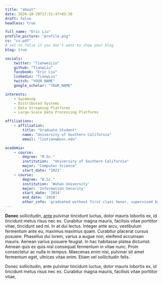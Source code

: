 ```yaml
---
title: "about"
date: 2020-10-20T17:51:47+03:30
draft: false
headless: true

full_name: "Eric Liu"
profile_picture: "profile.png"
cv: "cv.pdf"
# set to false if you don't want to show your blog
blog: true

socials:
    twitter: "TianweiLiu"
    github: "TianwLiu"
    facebook: "Eric Liu"
    linkedin: "TianwLiu"
    twitch: "YOUR_NAME"
    google_scholar: "YOUR_NAME"

interests:
    - Swimming
    - Distributed Systems
    - Data Streaming Platforms
    - Large-Scale Data Processing Platforms

affiliations:
    - affiliation:
        title: "Graduate Student"
        name: "University of Southern California"
        email: "liutianw@usc.edu"

academia:
    - course:
        degree: "M.Sc."
        institution:  "University of Southern California"
        major: "Computer Science"
        start_date: "2021"
    - course:
        degree: "B.Sc."
        institution: 'Wuhan University'
        major: 'Information Security'
        start_date: '2014'
        end_date: '2018'
        other_info: 'graduated without first class honor, supervised by Prof. Very Cool!'
---
```


**Donec** sollicitudin, [ante][1] pulvinar tincidunt luctus, dolor mauris lobortis ex, id tincidunt metus risus nec ex. Curabitur magna mauris, facilisis vitae porttitor vitae, tincidunt sed mi. In at dui lectus. Integer ante arcu, vestibulum fermentum ante eu, maximus maximus quam. Curabitur placerat cursus posuere. Phasellus dui lorem, varius a augue non, eleifend accumsan mauris. Aenean varius posuere feugiat. In hac habitasse platea dictumst. Aenean quis ex quis nisl consequat fermentum in vitae nunc. Proin consectetur ac nulla in tempus. Maecenas enim nisi, pulvinar sit amet fermentum eget, ultrices vitae enim. Etiam vel sollicitudin felis.


Donec sollicitudin, ante pulvinar tincidunt luctus, dolor mauris lobortis ex, id tincidunt metus risus nec ex. Curabitur magna mauris, facilisis vitae porttitor vitae, 


[1]: ahadsfsa.com
